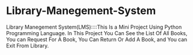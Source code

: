 # Library-Manegement-System
Library Manegement System(LMS)::::This Is a Mini Project Using Python Programming Language. In This Project You Can See the List Of All Books, You can Request For A Book, You Can Return Or Add A Book,  and You can Exit From Library.
